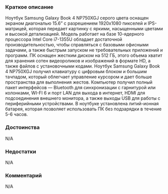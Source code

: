 ### **Краткое описание**
Ноутбук Samsung Galaxy Book 4 NP750XGJ серого цвета оснащен экраном диагональю 15.6” с разрешением 1920x1080 пикселей и IPS-матрицей, которая передает картинку с яркими, насыщенными цветами и высокой детализацией. Модель работает на базе 10-ядерного процессора Intel Core i7-1355U обладает достаточной производительностью, чтобы справляться с базовыми офисными задачами, а также быстрым запуском не требовательных приложений и программ. ПК оснащен жестким диском на 512 ГБ, этого объема хватит для хранения сотен видеороликов и изображений в формате HD, а также файлов с установочными кодами.  Ноутбук Samsung Galaxy Book 4 NP750XGJ получил клавиатуру с цифровым блоком и большим тачпадом, который облегчает управление курсором и дает больше пространства для выполнения жестов. Компьютер получил полный пакет интерфейсов — Bluetooth для синхронизации с гарнитурой или колонками, WI-FI 6 и порт LAN для выхода в интернет, HDMI для подсоединения внешнего монитора, а также выходы USB для работы с периферийными устройствами. В ноутбуке установлена литий-ионная батарея, которая позволяет использовать ПК без подзарядки в течение 5-6 часов.

### **Достоинства**
N/A

### **Недостатки**
N/A

### **Комментарий**
N/A

